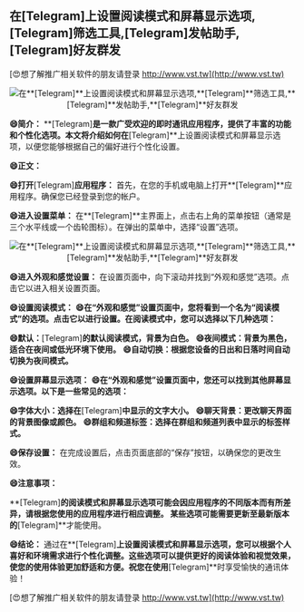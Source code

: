 ## **在**[Telegram]**上设置阅读模式和屏幕显示选项,**[Telegram]**筛选工具,**[Telegram]**发帖助手,**[Telegram]**好友群发**

[😍想了解推广相关软件的朋友请登录 http://www.vst.tw](http://www.vst.tw)

 <center><img src="https://vst.tw/MP4/tuiguang/png/8.png" alt="在**[Telegram]**上设置阅读模式和屏幕显示选项,**[Telegram]**筛选工具,**[Telegram]**发帖助手,**[Telegram]**好友群发"></center>

**😄简介：**
**[Telegram]**是一款广受欢迎的即时通讯应用程序，提供了丰富的功能和个性化选项。本文将介绍如何在**[Telegram]**上设置阅读模式和屏幕显示选项，以便您能够根据自己的偏好进行个性化设置。

**😄正文：**

**😄打开**[Telegram]**应用程序：**
首先，在您的手机或电脑上打开**[Telegram]**应用程序。确保您已经登录到您的帐户。

**😄进入设置菜单：**
在**[Telegram]**主界面上，点击右上角的菜单按钮（通常是三个水平线或一个齿轮图标）。在弹出的菜单中，选择“设置”选项。

 <center><img src="https://vst.tw/MP4/tuiguang/png/1.png" alt="在**[Telegram]**上设置阅读模式和屏幕显示选项,**[Telegram]**筛选工具,**[Telegram]**发帖助手,**[Telegram]**好友群发"></center>

**😄进入外观和感觉设置：**
在设置页面中，向下滚动并找到“外观和感觉”选项。点击它以进入相关设置页面。

**😄设置阅读模式：**
**😄在“外观和感觉”设置页面中，您将看到一个名为“阅读模式”的选项。点击它以进行设置。在阅读模式中，您可以选择以下几种选项：**

**😄默认：**[Telegram]**的默认阅读模式，背景为白色。**
**😄夜间模式：背景为黑色，适合在夜间或低光环境下使用。**
**😄自动切换：根据您设备的日出和日落时间自动切换为夜间模式。**

**😄设置屏幕显示选项：**
**😄在“外观和感觉”设置页面中，您还可以找到其他屏幕显示选项。以下是一些常见的选项：**

**😄字体大小：选择在**[Telegram]**中显示的文字大小。**
**😄聊天背景：更改聊天界面的背景图像或颜色。**
**😄群组和频道标签：选择在群组和频道列表中显示的标签样式。**

**😄保存设置：**
在完成设置后，点击页面底部的“保存”按钮，以确保您的更改生效。

**😄注意事项：**

**[Telegram]**的阅读模式和屏幕显示选项可能会因应用程序的不同版本而有所差异，请根据您使用的应用程序进行相应调整。
某些选项可能需要更新至最新版本的**[Telegram]**才能使用。

**😄结论：**
通过在**[Telegram]**上设置阅读模式和屏幕显示选项，您可以根据个人喜好和环境需求进行个性化调整。这些选项可以提供更好的阅读体验和视觉效果，使您的使用体验更加舒适和方便。祝您在使用**[Telegram]**时享受愉快的通讯体验！

[😍想了解推广相关软件的朋友请登录 http://www.vst.tw](http://www.vst.tw)



